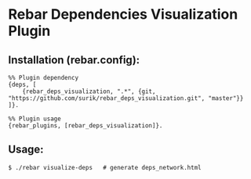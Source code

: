 # Rebar Dependencies Visualization Plugin

## Installation (rebar.config):

    %% Plugin dependency
    {deps, [
    	{rebar_deps_visualization, ".*", {git, "https://github.com/surik/rebar_deps_visualization.git", "master"}}
    ]}.

    %% Plugin usage
    {rebar_plugins, [rebar_deps_visualization]}.

## Usage:

    $ ./rebar visualize-deps   # generate deps_network.html 
